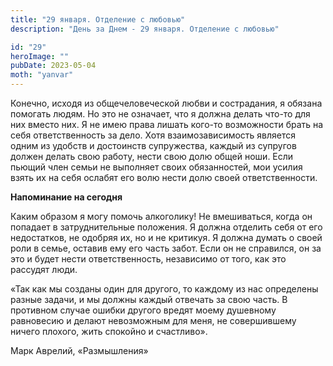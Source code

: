```yaml
---
title: "29 января. Отделение с любовью"
description: "День за Днем - 29 января. Отделение с любовью"

id: "29"
heroImage: ""
pubDate: 2023-05-04
moth: "yanvar"
---
```


Конечно, исходя из общечеловеческой любви и сострадания, я обязана помогать
людям. Но это не означает, что я должна делать что-то для них вместо них. Я не
имею права лишать кого-то возможности брать на себя ответственность за дело.
Хотя взаимозависимость является одним из удобств и достоинств супружества,
каждый из супругов должен делать свою работу, нести свою долю общей ноши. Если
пьющий член семьи не выполняет своих обязанностей, мои усилия взять их на себя
ослабят его волю нести долю своей ответственности.

**Напоминание на сегодня**

Каким образом я могу помочь алкоголику! Не вмешиваться, когда он попадает в
затруднительные положения. Я должна отделить себя от его недостатков, не
одобряя их, но и не критикуя. Я должна думать о своей роли в семье, оставив
ему его часть забот. Если он не справился, он за это и будет нести
ответственность, независимо от того, как это рассудят люди.

«Так как мы созданы один для другого, то каждому из нас определены разные
задачи, и мы должны каждый отвечать за свою часть. В противном случае ошибки
другого вредят моему душевному равновесию и делают невозможным для меня, не
совершившему ничего плохого, жить спокойно и счастливо».

Марк Аврелий, «Размышления»
